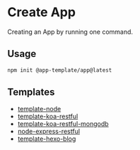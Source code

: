 # Create App

Creating an App by running one command.

## Usage

```bash
npm init @app-template/app@latest
```

## Templates

- [template-node](https://github.com/web-app-template/template-node)
- [template-koa-restful](https://github.com/web-app-template/template-node-koa-restful)
- [template-koa-restful-mongodb](https://github.com/web-app-template/template-node-koa-restful-mongodb)
- [node-express-restful](https://github.com/web-app-template/template-node-express-restful)
- [template-hexo-blog](https://github.com/web-app-template/template-hexo-blog)
